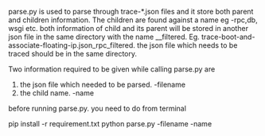 parse.py is used to parse through trace-*.json files and it store both parent and children information. The children are found against a name eg -rpc,db, wsgi etc. both information of child and its parent will be stored in another json file in the same directory with the name <jsonfilename>_<childname>_filtered.
Eg. trace-boot-and-associate-floating-ip.json_rpc_filtered.
the json file which needs to be traced should be in the same directory.

Two information required to be given while calling parse.py are
1. the json file which needed to be parsed. -filename
2. the child name. -name


before running parse.py. you need to do from terminal

pip install -r requirement.txt
python parse.py -filename <filename> -name <name>

